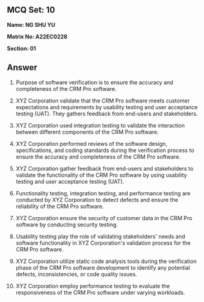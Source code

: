 ## MCQ Set: 10

**Name: NG SHU YU**

**Matrix No: A22EC0228**

**Section: 01**

## Answer
1. Purpose of software verification is to ensure the accuracy and completeness of the CRM Pro software.

2. XYZ Corporation validate that the CRM Pro software meets customer expectations and requirements by usability testing and user acceptance testing (UAT). They gathers feedback from end-users and stakeholders.

3. XYZ Corporation used integration testing to validate the interaction between different components of the CRM Pro software.

4. XYZ Corporation performed reviews of the software design, specifications, and coding standards during the verification process to ensure the accuracy and completeness of the CRM Pro software.

5. XYZ Corporation gather feedback from end-users and stakeholders to validate the functionality of the CRM Pro software by using usability testing and user acceptance testing (UAT).

6. Functionality testing, integration testing, and performance testing are conducted by XYZ Corporation to detect defects and ensure the reliability of the CRM Pro software.

7. XYZ Corporation ensure the security of customer data in the CRM Pro software by conducting security testing.

8. Usability testing play the role of validating stakeholders' needs and software functionality in XYZ Corporation's validation process for the CRM Pro software.

9. XYZ Corporation utilize static code analysis tools during the verification phase of the CRM Pro software development to identify any potential defects, inconsistencies, or code quality issues.

10. XYZ Corporation employ performance testing to evaluate the responsiveness of the CRM Pro software under varying workloads.

